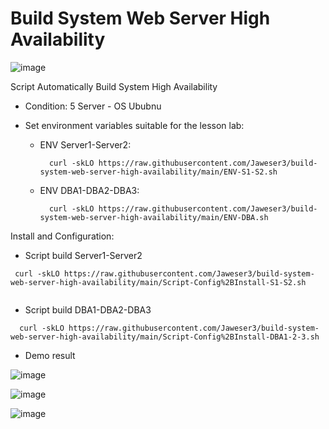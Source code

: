 # Build System Web Server High Availability
![image](https://user-images.githubusercontent.com/96831921/176250154-1d79870b-24bf-4c1f-a288-9672d33112de.png)

Script Automatically Build System High Availability

- Condition: 5 Server - OS Ububnu

- Set environment variables suitable for the lesson lab:

  - ENV Server1-Server2:
  
          curl -skLO https://raw.githubusercontent.com/Jaweser3/build-system-web-server-high-availability/main/ENV-S1-S2.sh
          
  - ENV DBA1-DBA2-DBA3:
  
          curl -skLO https://raw.githubusercontent.com/Jaweser3/build-system-web-server-high-availability/main/ENV-DBA.sh
  
Install and Configuration:

- Script build Server1-Server2

```console  
 curl -skLO https://raw.githubusercontent.com/Jaweser3/build-system-web-server-high-availability/main/Script-Config%2BInstall-S1-S2.sh
 
```

- Script build DBA1-DBA2-DBA3
 
```console  
  curl -skLO https://raw.githubusercontent.com/Jaweser3/build-system-web-server-high-availability/main/Script-Config%2BInstall-DBA1-2-3.sh
```

- Demo result

![image](https://user-images.githubusercontent.com/96831921/176256023-cc301e3b-9b48-41c3-bc5e-580878a0fc90.png)

![image](https://user-images.githubusercontent.com/96831921/176256051-006ee0d6-e547-4bcc-b153-a856c7f96ca8.png)

![image](https://user-images.githubusercontent.com/96831921/176256069-9752b353-7096-49a4-9c32-7ef8a12b1e54.png)

